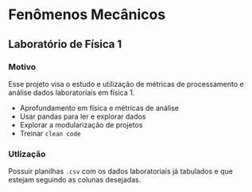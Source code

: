 # Fenômenos Mecânicos

## Laboratório de Física 1
### Motivo
Esse projeto visa o estudo e utilização de métricas de processamento e análise dados laboratoriais em física 1.

- Aprofundamento em física e métricas de análise
- Usar pandas para ler e explorar dados
- Explorar a modularização de projetos
- Treinar `clean code`

### Utlização
Possuir planilhas `.csv` com os dados laboratoriais já tabulados e que estejam seguindo as colunas desejadas.